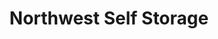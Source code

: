 ---
title: "Northwest Self Storage"
url: /hillsboro/northwest-self-storage-southeast-witch-hazel-road/
shop: Mieten
---
